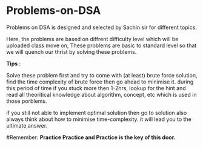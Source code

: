 # Problems-on-DSA
Problems on DSA is designed and selected  by Sachin sir for different topics.

Here, the problems are based on diffrent difficulty level which will be uploaded class move on, These problems are 
basic to standard level so that we will quench our thrist by solving these problems.

**Tips** :

Solve these problem first and try to come with (at least) brute force solution, find the time complexity of brute force then go ahead to 
minimise it. during this period of time if you stuck more then 1-2hrs, lookup for the hint and read all theoritical knowledge about algorithm,
concept, etc which is used in those porblems.

if you still not able to implement optimal solution then go to solution also always think about how to minimise 
time-complexity. it will lead you to the ultimate answer.

#Remember: **Practice Practice and Practice is the key of this door.**
